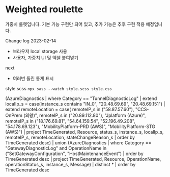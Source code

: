 # Weighted roulette
가중치 룰렛입니다.
기본 기능 구현만 되어 있고, 추가 기능은 추후 구현 적용 예정입니다.

Change log
2023-02-14
 - 브라우저 local storage 사용
 - 사용자, 가중치 UI 및 엑셀 붙여넣기

next
 - 여러번 돌린 통계 표시

 style.scss
 `
 npx sass --watch style.scss style.css
 `

 (AzureDiagnostics 
| where     Category == "TunnelDiagnosticLog" 
| extend    localIp_s = case(instance_s contains "IN_0", "20.48.69.69", "20.48.69.151") 
| extend    remoteLocation = case(
            remoteIP_s in ("58.87.57.60"), "CCS-OnPrem (의왕)",
            remoteIP_s in ("20.89.112.80"), "Jplatform (Azure)",
            remoteIP_s in ("18.176.69.81", "54.64.159.54", "52.196.49.208", "54.178.69.123"), "MobilityPlatform-PRD (AWS)", 
            "MobilityPlatform-STG (AWS)")
| project   TimeGenerated, Resource, status_s, instance_s, localIp_s, remoteIP_s, remoteLocation, stateChangeReason_s 
| order by  TimeGenerated desc)
| union 
    (AzureDiagnostics
    | where     Category == "GatewayDiagnosticLog"
        and     OperationName in ("SetGatewayConfiguration", "HostMaintenanceEvent")
    | order by  TimeGenerated desc
    | project   TimeGenerated, Resource, OperationName, operationStatus_s, instance_s, Message)
| distinct  *
| order by  TimeGenerated desc